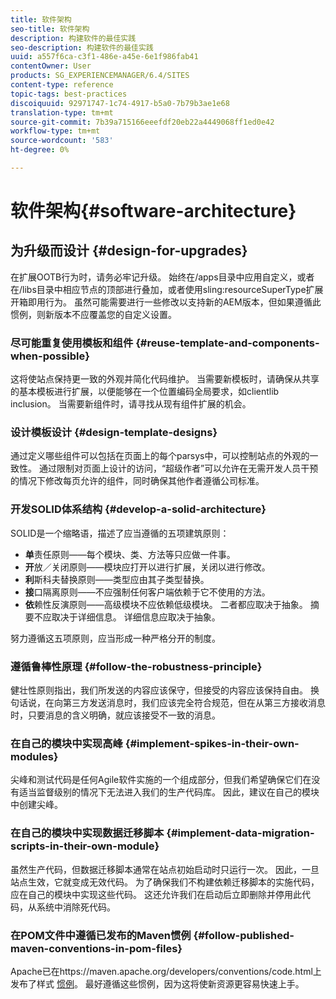 ```yaml
---
title: 软件架构
seo-title: 软件架构
description: 构建软件的最佳实践
seo-description: 构建软件的最佳实践
uuid: a557f6ca-c3f1-486e-a45e-6e1f986fab41
contentOwner: User
products: SG_EXPERIENCEMANAGER/6.4/SITES
content-type: reference
topic-tags: best-practices
discoiquuid: 92971747-1c74-4917-b5a0-7b79b3ae1e68
translation-type: tm+mt
source-git-commit: 7b39a715166eeefdf20eb22a4449068ff1ed0e42
workflow-type: tm+mt
source-wordcount: '583'
ht-degree: 0%

---
```



# 软件架构{#software-architecture}

## 为升级而设计 {#design-for-upgrades}

在扩展OOTB行为时，请务必牢记升级。 始终在/apps目录中应用自定义，或者在/libs目录中相应节点的顶部进行叠加，或者使用sling:resourceSuperType扩展开箱即用行为。 虽然可能需要进行一些修改以支持新的AEM版本，但如果遵循此惯例，则新版本不应覆盖您的自定义设置。

### 尽可能重复使用模板和组件 {#reuse-template-and-components-when-possible}

这将使站点保持更一致的外观并简化代码维护。 当需要新模板时，请确保从共享的基本模板进行扩展，以便能够在一个位置编码全局要求，如clientlib inclusion。 当需要新组件时，请寻找从现有组件扩展的机会。

### 设计模板设计 {#design-template-designs}

通过定义哪些组件可以包括在页面上的每个parsys中，可以控制站点的外观的一致性。 通过限制对页面上设计的访问，“超级作者”可以允许在无需开发人员干预的情况下修改每页允许的组件，同时确保其他作者遵循公司标准。

### 开发SOLID体系结构 {#develop-a-solid-architecture}

SOLID是一个缩略语，描述了应当遵循的五项建筑原则：

* **单**&#x200B;责任原则——每个模块、类、方法等只应做一件事。
* **开**&#x200B;放／关闭原则——模块应打开以进行扩展，关闭以进行修改。
* **利**&#x200B;斯科夫替换原则——类型应由其子类型替换。
* **接**&#x200B;口隔离原则——不应强制任何客户端依赖于它不使用的方法。
* **依**&#x200B;赖性反演原则——高级模块不应依赖低级模块。 二者都应取决于抽象。 摘要不应取决于详细信息。 详细信息应取决于抽象。

努力遵循这五项原则，应当形成一种严格分开的制度。

### 遵循鲁棒性原理 {#follow-the-robustness-principle}

健壮性原则指出，我们所发送的内容应该保守，但接受的内容应该保持自由。 换句话说，在向第三方发送消息时，我们应该完全符合规范，但在从第三方接收消息时，只要消息的含义明确，就应该接受不一致的消息。

### 在自己的模块中实现高峰 {#implement-spikes-in-their-own-modules}

尖峰和测试代码是任何Agile软件实施的一个组成部分，但我们希望确保它们在没有适当监督级别的情况下无法进入我们的生产代码库。 因此，建议在自己的模块中创建尖峰。

### 在自己的模块中实现数据迁移脚本 {#implement-data-migration-scripts-in-their-own-module}

虽然生产代码，但数据迁移脚本通常在站点初始启动时只运行一次。 因此，一旦站点生效，它就变成无效代码。 为了确保我们不构建依赖迁移脚本的实施代码，应在自己的模块中实现这些代码。 这还允许我们在启动后立即删除并停用此代码，从系统中消除死代码。

### 在POM文件中遵循已发布的Maven惯例 {#follow-published-maven-conventions-in-pom-files}

Apache已在https://maven.apache.org/developers/conventions/code.html上发布了样式 [惯例](https://maven.apache.org/developers/conventions/code.html)。 最好遵循这些惯例，因为这将使新资源更容易快速上手。
